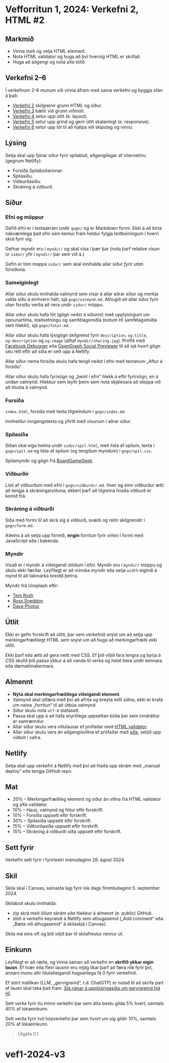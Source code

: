 # Vefforritun 1, 2024: Verkefni 2, HTML #2

## Markmið

- Vinna með og velja HTML element.
- Nota HTML validator og huga að því hvernig HTML er skrifað.
- Huga að aðgengi og nota aXe tólið.

## Verkefni 2–6

Í verkefnum 2–6 munum við vinna áfram með sama verkefni og byggja ofan á það:

- [Verkefni 2](https://github.com/vefforritun/vef1-2024-v2) skilgreinir grunn HTML og síður.
- [Verkefni 3](https://github.com/vefforritun/vef1-2024-v3) bætir við grunn viðmóti.
- [Verkefni 4](https://github.com/vefforritun/vef1-2024-v4) setur upp útlit (e. layout).
- [Verkefni 5](https://github.com/vefforritun/vef1-2024-v5) setur upp grind og gerir útlit skalanlegt (e. responsive).
- [Verkefni 6](https://github.com/vefforritun/vef1-2024-v6) setur upp tól til að hjálpa við skipulag og vinnu.

## Lýsing

Setja skal upp fjórar síður fyrir spilabúð, aðgengilegar af internetinu (gegnum Netlify):

- Forsíða Spilabúðarinnar.
- Spilasíðu.
- Viðburðasíðu.
- Skráning á viðburð.

## Síður

### Efni og möppur

Gefið efni er í textaskrám undir `gogn/` og er Markdown formi. Ekki á að birta nákvæmlega það efni sem kemur fram heldur fylgja leiðbeiningum í hverri skrá fyrir sig.

Gefnar myndir eru í `myndir/` og skal vísa í þær þar (nota þarf relative vísun úr `sidur/` yfir í `myndir/` þar sem við á.)

Gefin er tóm mappa `sidur/` sem skal innihalda allar síður _fyrir utan_ forsíðuna.

### Sameiginlegt

Allar síður skulu innihalda valmynd sem vísar á allar aðrar síður og merkja valda síðu á einhvern hátt, sjá `gogn/valmynd.md`.
Athugið að allar síður fyrir utan forsíðu verða að vera undir `sidur/` möppu.

Allar síður skulu hafa fót (gögn neðst á síðunni) með upplýsingum um opnunartíma, staðsetningu og samfélagsmiðla (notum HÍ samfélagsmiðla sem hlekki), sjá `gogn/fotur.md`.

Allar síður skulu hafa lýsigögn skilgreind fyrir `description`, `og:title`, `og:description` og `og:image` (alltaf `myndir/sharing.jpg`). Prófið með [Facebook Debugger](https://developers.facebook.com/tools/debug/) eða [OpenGraph Social Previewer](https://www.opengraph.xyz/) til að sjá hvort gögn séu rétt eftir að síða er sett upp á Netlify.

Allar síður nema forsíða skulu hafa tengil neðst í efni með textanum „Aftur á forsíðu“.

Allar síður skulu hafa fyrisögn og „beint í efni“ hlekk á eftir fyrirsögn, en á undan valmynd. Hlekkur sem leyfir þeim sem nota skjálesara að sleppa við að hlusta á valmynd.

### Forsíða

`index.html`, forsíða með texta tilgreindum í `gogn/index.md`.

Inniheldur inngangstexta og yfirlit með vísunum í aðrar síður.

### Spilasíða

Síðan skal eiga heima undir `sidur/spil.html`, með lista af spilum, texta í `gogn/spil.md` og lista af spilum (og tengdum myndum) í `gogn/spil.csv`.

Spilamyndir og gögn frá [BoardGameGeek](https://boardgamegeek.com/browse/boardgame).

### Viðburðir

Listi af viðburðum með efni í `gogn/vidburdir.md`. Hver og einn viðburður ætti að tengja á skráningarsíðuna, ekkert þarf að tilgreina hvaða viðburð er komið frá.

### Skráning á viðburði

Síða með formi til að skrá sig á viðburð, svæði og reitir skilgreindir í `gogn/form.md`.

Aðeins á að setja upp formið, **engin** forritun fyrir virkni í formi með JavaScript eða í bakenda.

### Myndir

Vísað er í myndir á viðeigandi stöðum í efni. Myndir eru í `myndir/` möppu og skulu ekki færðar. Leyfilegt er að minnka myndir eða setja `width` eigindi á mynd til að takmarka breidd þeirra.

Myndir frá Unsplash eftir:

- [Tem Rysh](https://unsplash.com/photos/black-trike-parked-near-soter-F6-U5fGAOik)
- [Ross Sneddon](https://unsplash.com/photos/person-holding-jigsaw-puzzle-piece-sWlDOWk0Jp8)
- [Dave Photoz](https://unsplash.com/photos/blue-yellow-and-green-plastic-blocks-FdTmaUlEr4A)

## Útlit

Ekki er gefin forskrift að útliti, þar sem verkefnið snýst um að setja upp merkingarfræðilegt HTML sem snýst um að huga að merkingarfræði _ekki_ útliti.

Ekki þarf eða ætti að gera neitt með CSS. Ef þið viljið fara lengra og byrja á CSS skulið þið passa ykkur á að vanda til verka og helst bera undir kennara eða dæmatímakennara.

## Almennt

- **Nýta skal merkingarfræðilega viðeigandi element**.
- Valmynd skal útfæra með því að afrita og breyta milli síðna, ekki er krafa um neina „forritun“ til að útbúa valmynd.
- Síður skulu nota `utf-8` stafasett.
- Passa skal upp á að hafa snyrtilega uppsettan kóða þar sem inndráttur er samræmdur.
- Allar síður skulu vera villulausar ef prófaðar með [HTML validator](https://validator.w3.org/).
- Allar síður skulu vera án aðgengisvillna ef prófaðar með [aXe](https://www.deque.com/axe/), setjið upp viðbót í vafra.

## Netlify

Setja skal upp verkefni á Netlify með því að hlaða upp skrám með „manual deploy“ _eða_ tengja GitHub repo.

## Mat

- 20% – Merkingarfræðileg element og síður án villna frá HTML validator og aXe validator.
- 10% – Haus, valmynd og fótur eftir forskrift.
- 10% – Forsíða uppsett eftir forskrift.
- 30% – Spilasíða uppsett eftir forskrift.
- 15% – Viðburðasíða uppsett eftir forskrift.
- 15% – Skráning á viðburði síða uppsett eftir forskrift.

## Sett fyrir

Verkefni sett fyrir í fyrirlestri mánudaginn 26. ágúst 2024.

## Skil

Skila skal í Canvas, seinasta lagi fyrir lok dags fimmtudaginn 5. september 2024.

Skilaboð skulu innihalda:

- zip skrá með öllum skrám _eða_ hlekkur á almennt (e. public) GitHub.
- slóð á verkefni keyrandi á Netlify sem athugasemd („Add comment“ eða „Bæta við athugasemd“ á skilaskjá í Canvas).

Skila má eins oft og þið viljið þar til skilafrestur rennur út.

## Einkunn

Leyfilegt er að ræða, og vinna saman að verkefni en **skrifið ykkar eigin lausn**. Ef tvær eða fleiri lausnir eru mjög líkar þarf að færa rök fyrir því, annars munu allir hlutaðeigandi hugsanlega fá 0 fyrir verkefnið.

Ef stórt mállíkan (LLM, „gervigreind“, t.d. ChatGTP) er notað til að skrifa part af lausn skal taka það fram. [Sjá nánar á upplýsingasíða um gervigreind hjá HÍ](https://gervigreind.hi.is/).

Sett verða fyrir tíu minni verkefni þar sem átta bestu gilda 5% hvert, samtals 40% af lokaeinkunn.

Sett verða fyrir tvö hópverkefni þar sem hvort um sig gildir 10%, samtals 20% af lokaeinkunn.

> Útgáfa 0.1
# vef1-2024-v3
